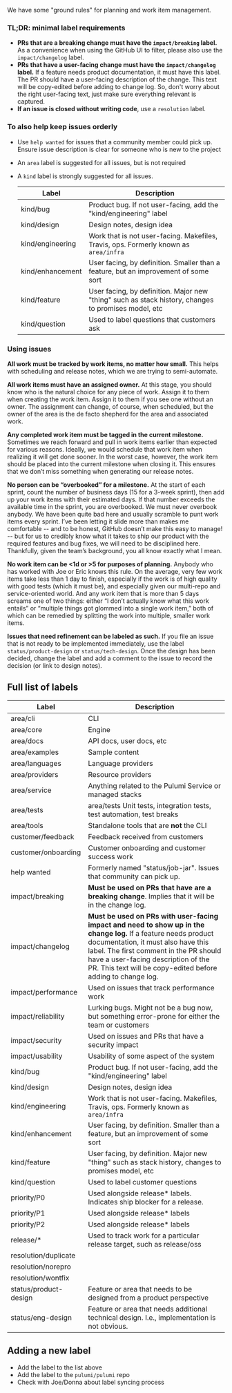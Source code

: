 We have some "ground rules" for planning and work item management.

### TL;DR: minimal label requirements

- **PRs that are a breaking change must have the `impact/breaking` label.** As a convenience when using the GitHub UI to filter, please also use the `impact/changelog` label.
- **PRs that have a user-facing change must have the `impact/changelog` label.** If a feature needs product documentation, it must  have this label. The PR should have a user-facing description of the change. This text will be copy-edited before adding to change log. So, don't worry about the right user-facing text, just make sure everything relevant is captured.
- **If an issue is closed without writing code**, use a `resolution` label.

### To also help keep issues orderly
- Use `help wanted` for issues that a community member could pick up. Ensure issue description is clear for someone who is new to the project
- An `area` label is suggested for all issues, but is not required
- A `kind` label is strongly suggested for all issues.

   | Label | Description |
   ---------|----------|
   | kind/bug | Product bug. If not user-facing, add the "kind/engineering" label | 
   | kind/design | Design notes, design idea |
   | kind/engineering | Work that is not user-facing. Makefiles, Travis, ops. Formerly known as `area/infra` |
   | kind/enhancement | User facing, by definition. Smaller than a feature, but an improvement of some sort |
   | kind/feature | User facing, by definition. Major new "thing" such as stack history, changes to promises model, etc |
   | kind/question | Used to label questions that customers ask | 

### Using issues

**All work must be tracked by work items, no matter how small.**  This helps with scheduling and release notes, which we are trying to semi-automate.

**All work items must have an assigned owner.**  At this stage, you should know who is the natural choice for any piece of work.  Assign it to them when creating the work item.  Assign it to them if you see one without an owner.  The assignment can change, of course, when scheduled, but the owner of the area is the de facto shepherd for the area and associated work.

**Any completed work item must be tagged in the current milestone.**  Sometimes we reach forward and pull in work items earlier than expected for various reasons.  Ideally, we would schedule that work item when realizing it will get done sooner.  In the worst case, however, the work item should be placed into the current milestone when closing it.  This ensures that we don’t miss something when generating our release notes.

**No person can be “overbooked” for a milestone.**  At the start of each sprint, count the number of business days (15 for a 3-week sprint), then add up your work items with their estimated days.  If that number exceeds the available time in the sprint, you are overbooked.  We must never overbook anybody.  We have been quite bad here and usually scramble to punt work items every sprint.  I’ve been letting it slide more than makes me comfortable -- and to be honest, GitHub doesn’t make this easy to manage! -- but for us to credibly know what it takes to ship our product with the required features and bug fixes, we will need to be disciplined here.  Thankfully, given the team’s background, you all know exactly what I mean.

**No work item can be <1d or >5 for purposes of planning.**  Anybody who has worked with Joe or Eric knows this rule.  On the average, very few work items take less than 1 day to finish, especially if the work is of high quality with good tests (which it must be), and especially given our multi-repo and service-oriented world.  And any work item that is more than 5 days screams one of two things: either “I don’t actually know what this work entails” or “multiple things got glommed into a single work item,” both of which can be remedied by splitting the work into multiple, smaller work items.

**Issues that need refinement can be labeled as such.** If you file an issue that is not ready to be implemented immediately, use the label `status/product-design` or `status/tech-design`. Once the design has been decided, change the label and add a comment to the issue to record the decision (or link to design notes).

## Full list of labels

| Label | Description |
---------|----------|
| area/cli | CLI |
| area/core | Engine |
| area/docs | API docs, user docs, etc |
| area/examples | Sample content |
| area/languages | Language providers | 
| area/providers | Resource providers | 
| area/service | Anything related to the Pulumi Service or managed stacks |
| area/tests | area/tests	Unit tests, integration tests, test automation, test breaks |
| area/tools     | Standalone tools that are **not** the CLI |
| customer/feedback | Feedback received from customers |
| customer/onboarding | Customer onboarding and customer success work |
| help wanted | Formerly named "status/job-jar". Issues that community can pick up. |
| impact/breaking | **Must be used on PRs that have are a breaking change**. Implies that it will be in the change log. |
| impact/changelog | **Must be used on PRs with user-facing impact and need to show up in the change log.** If a feature needs product documentation, it must also have this label. The first comment in the PR should have a user-facing description of the PR. This text will be copy-edited before adding to change log. |
| impact/performance	| Used on issues that track performance work |
| impact/reliability    | Lurking bugs. Might not be a bug now, but something error-prone for either the team or customers |
| impact/security | Used on issues and PRs that have a security impact |
| impact/usability | Usability of some aspect of the system |
| kind/bug | Product bug. If not user-facing, add the "kind/engineering" label | 
| kind/design | Design notes, design idea |
| kind/engineering | Work that is not user-facing. Makefiles, Travis, ops. Formerly known as `area/infra` |
| kind/enhancement | User facing, by definition. Smaller than a feature, but an improvement of some sort |
| kind/feature | User facing, by definition. Major new "thing" such as stack history, changes to promises model, etc |
| kind/question | Used to label customer questions | 
| priority/P0 | Used alongside release* labels. Indicates ship blocker for a release. |
| priority/P1 | Used alongside release* labels |
| priority/P2 | Used alongside release* labels |
| release/* | Used to track work for a particular release target, such as release/oss |
| resolution/duplicate | |
| resolution/norepro	 || 
| resolution/wontfix	| |
| status/product-design | Feature or area that needs to be designed from a product perspective|
| status/eng-design     | Feature or area that needs additional technical design. I.e., implementation is not obvious. | 


## Adding a new label

- Add the label to the list above
- Add the label to the `pulumi/pulumi` repo
- Check with Joe/Donna about label syncing process